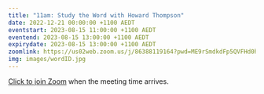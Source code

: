 ```yaml
---
title: "11am: Study the Word with Howard Thompson"
date: 2022-12-21 00:00:00 +1100 AEDT
eventstart: 2023-08-15 11:00:00 +1100 AEDT
eventend: 2023-08-15 13:00:00 +1100 AEDT
expirydate: 2023-08-15 13:00:00 +1100 AEDT
zoomlink: https://us02web.zoom.us/j/86388119164?pwd=ME9rSmdkdFp5QVFHd0hIbDZmNXhRQT09
img: images/wordID.jpg
---
```


[Click to join Zoom](https://us02web.zoom.us/j/86388119164?pwd=ME9rSmdkdFp5QVFHd0hIbDZmNXhRQT09) when the meeting time arrives.